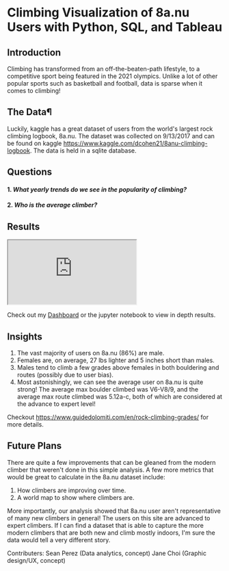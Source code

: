 # Climbing Visualization of 8a.nu Users with Python, SQL, and Tableau

## Introduction
Climbing has transformed from an off-the-beaten-path lifestyle, to a competitive sport being featured in the 2021 olympics. Unlike a lot of other popular sports such as basketball and football, data is sparse when it comes to climbing!

## The Data¶
Luckily, kaggle has a great dataset of users from the world's largest rock climbing logbook, 8a.nu. The dataset was collected on 9/13/2017 and can be found on kaggle https://www.kaggle.com/dcohen21/8anu-climbing-logbook. The data is held in a sqlite database.

## Questions
#### 1. *What yearly trends do we see in the popularity of climbing?*


#### 2. *Who is the average climber?*

## Results
<iframe src="https://public.tableau.com/views/ClimbingGrowth/Dashboard1"></iframe>


Check out my [Dashboard](https://public.tableau.com/profile/sean.perez#!/vizhome/ClimbingGrowth/Dashboard1) or the jupyter notebook to view in depth results.


## Insights

1. The vast majority of users on 8a.nu (86%) are male.
2. Females are, on average, 27 lbs lighter and 5 inches short than males.
3. Males tend to climb a few grades above females in both bouldering and routes (possibly due to user bias).
4. Most astonishingly, we can see the average user on 8a.nu is quite strong! The average max boulder climbed was V6-V8/9, and the average max route climbed was 5.12a-c, both of which are considered at the advance to expert level!

Checkout https://www.guidedolomiti.com/en/rock-climbing-grades/ for more details.

## Future Plans
There are quite a few improvements that can be gleaned from the modern climber that weren't done in this simple analysis. A few more metrics that would be great to calculate in the 8a.nu dataset include:

1. How climbers are improving over time.
2. A world map to show where climbers are.

More importantly, our analysis showed that 8a.nu user aren't representative of many new climbers in general! The users on this site are advanced to expert climbers. If I can find a dataset that is able to capture the more modern climbers that are both new and climb mostly indoors, I'm sure the data would tell a very different story.


Contributers:
Sean Perez (Data analytics, concept)
Jane Choi (Graphic design/UX, concept)